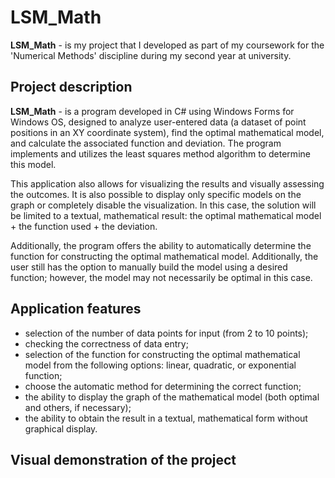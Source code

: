 # LSM_Math
**LSM_Math** - is my project that I developed as part of my coursework for the 'Numerical Methods' discipline during my second year at university.

## Project description
**LSM_Math** - is a program developed in C# using Windows Forms for Windows OS, designed to analyze user-entered data (a dataset of point positions in an XY coordinate system), find the optimal mathematical model, and calculate the associated function and deviation. The program implements and utilizes the least squares method algorithm to determine this model.

This application also allows for visualizing the results and visually assessing the outcomes. It is also possible to display only specific models on the graph or completely disable the visualization. In this case, the solution will be limited to a textual, mathematical result: the optimal mathematical model + the function used + the deviation.

Additionally, the program offers the ability to automatically determine the function for constructing the optimal mathematical model. Additionally, the user still has the option to manually build the model using a desired function; however, the model may not necessarily be optimal in this case.

## Application features
* selection of the number of data points for input (from 2 to 10 points);
* checking the correctness of data entry;
* selection of the function for constructing the optimal mathematical model from the following options: linear, quadratic, or exponential function;
* choose the automatic method for determining the correct function;
* the ability to display the graph of the mathematical model (both optimal and others, if necessary);
* the ability to obtain the result in a textual, mathematical form without graphical display.

## Visual demonstration of the project
